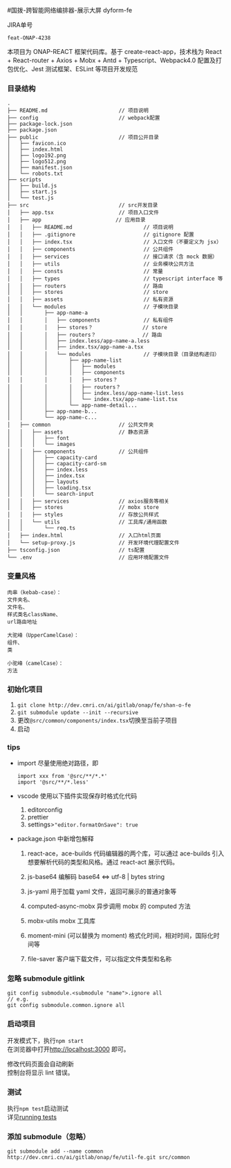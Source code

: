 #国拨-跨智能网络编排器-展示大屏
dyform-fe

JIRA单号
```
feat-ONAP-4238
```

本项目为 ONAP-REACT 框架代码库。基于 create-react-app，技术栈为 React + React-router + Axios + Mobx + Antd + Typescript、Webpack4.0 配置及打包优化、Jest 测试框架、ESLint 等项目开发规范

### 目录结构

```
.
├── README.md                       // 项目说明
├── config                          // webpack配置
├── package-lock.json
├── package.json
├── public                          // 项目公开目录
│   ├── favicon.ico
│   ├── index.html
│   ├── logo192.png
│   ├── logo512.png
│   ├── manifest.json
│   └── robots.txt
├── scripts
│   ├── build.js
│   ├── start.js
│   └── test.js
├── src                             // src开发目录
│   ├── app.tsx                     // 项目入口文件
│   ├── app                        // 应用目录
│   │   ├── README.md                       // 项目说明
│   │   ├── .gitignore                      // gitignore 配置
│   │   ├── index.tsx                       // 入口文件（不要定义为 jsx）
│   │   ├── components                      // 公共组件
│   │   ├── services                        // 接口请求（含 mock 数据）
│   │   ├── utils                           // 业务模块公共方法
│   │   ├── consts                          // 常量
│   │   ├── types                           // typescript interface 等
│   │   ├── routers                         // 路由
│   │   ├── stores                          // store
│   │   ├── assets                          // 私有资源
│   │   └── modules                         // 子模块目录
│   │       ├── app-name-a
│   │       │   ├── components              // 私有组件
│   │       │   ├── stores？                // store
│   │       │   ├── routers？               // 路由
│   │       │   ├── index.less/app-name-a.less
│   │       │   ├── index.tsx/app-name-a.tsx
│   │       │   └── modules                 // 子模块目录（目录结构递归）
│   │       │       ├── app-name-list
│   │       │       │   ├── modules
│   │       │       │   ├── components
│   │       │       │   ├── stores？
│   │       │       │   ├── routers？
│   │       │       │   ├── index.less/app-name-list.less
│   │       │       │   └── index.tsx/app-name-list.tsx
│   │       │       └── app-name-detail...
│   │       ├── app-name-b...
│   │       └── app-name-c...
│   ├── common                      // 公共文件夹
│   │   ├── assets                  // 静态资源
│   │   │   ├── font
│   │   │   └── images
│   │   ├── components              // 公共组件
│   │   │   ├── capacity-card
│   │   │   ├── capacity-card-sm
│   │   │   ├── index.less
│   │   │   ├── index.tsx
│   │   │   ├── layouts
│   │   │   ├── loading.tsx
│   │   │   └── search-input
│   │   ├── services                // axios服务等相关
│   │   ├── stores                  // mobx store
│   │   ├── styles                  // 存放公共样式
│   │   └── utils                   // 工具库/通用函数
│   │       └── req.ts
│   ├── index.html                  // 入口html页面
│   └── setup-proxy.js              // 开发环境代理配置文件
├── tsconfig.json                   // ts配置
└── .env                            // 应用环境配置文件
```

### 变量风格

```
肉串（kebab-case）：
文件夹名、
文件名、
样式类名className、
url路由地址

大驼峰（UpperCamelCase）：
组件、
类

小驼峰（camelCase）：
方法
```

### 初始化项目

1. `git clone http://dev.cmri.cn/ai/gitlab/onap/fe/shan-o-fe`
2. `git submodule update --init --recursive`
3. 更改`@src/common/components/index.tsx`切换至当前子项目
4. 启动

### tips

-   import 尽量使用绝对路径，即
    ```
    import xxx from '@src/**/*.*'
    import '@src/**/*.less'
    ```
-   vscode 使用以下插件实现保存时格式化代码

    1. editorconfig
    2. prettier
    3. settings>`"editor.formatOnSave": true`

-   package.json 中新增包解释

    1. react-ace，ace-builds
       代码编辑器的两个库，可以通过 ace-builds 引入想要解析代码的类型和风格。通过 react-act 展示代码。

    2. js-base64
       编解码 base64 <=> utf-8 | bytes string

    3. js-yaml
       用于加载 yaml 文件，返回可展示的普通对象等

    4. computed-async-mobx
       异步调用 mobx 的 computed 方法

    5. mobx-utils
       mobx 工具库

    6. moment-mini (可以替换为 moment)
       格式化时间，相对时间，国际化时间等

    7. file-saver
       客户端下载文件，可以指定文件类型和名称

### 忽略 submodule gitlink

```
git config submodule.<submodule "name">.ignore all
// e.g.
git config submodule.common.ignore all
```

### 启动项目

开发模式下，执行`npm start`<br />
在浏览器中打开[http://localhost:3000](http://localhost:3000) 即可。

修改代码页面会自动刷新<br />
控制台将显示 lint 错误。

### 测试

执行`npm test`启动测试<br />
详见[running tests](https://facebook.github.io/create-react-app/docs/running-tests)

### 添加 submodule（忽略）

```
git submodule add --name common http://dev.cmri.cn/ai/gitlab/onap/fe/util-fe.git src/common
```
